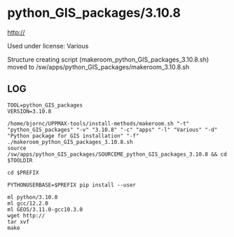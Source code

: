 python_GIS_packages/3.10.8
========================

<http://>

Used under license:
Various


Structure creating script (makeroom_python_GIS_packages_3.10.8.sh) moved to /sw/apps/python_GIS_packages/makeroom_3.10.8.sh

LOG
---
    TOOL=python_GIS_packages
    VERSION=3.10.8

    /home/bjornc/UPPMAX-tools/install-methods/makeroom.sh "-t" "python_GIS_packages" "-v" "3.10.8" "-c" "apps" "-l" "Various" "-d" "Python package for GIS installation" "-f"
    ./makeroom_python_GIS_packages_3.10.8.sh
    source /sw/apps/python_GIS_packages/SOURCEME_python_GIS_packages_3.10.8 && cd $TOOLDIR
 
    cd $PREFIX

    PYTHONUSERBASE=$PREFIX pip install --user 

    ml python/3.10.8
    ml gcc/12.2.0
    ml GEOS/3.11.0-gcc10.3.0
    wget http://
    tar xvf 
    make

